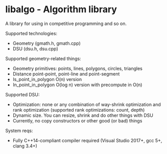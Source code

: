 # libalgo - Algorithm library

A library for using in competitive programming and so on.

Supported technologies:
* Geometry (gmath.h, gmath.cpp)
* DSU (dsu.h, dsu.cpp)

Supported geometry-related things:
* Geometry primitives: points, lines, polygons, circles, triangles
* Distance point-point, point-line and point-segment
* Is_point_in_polygon O(n) version
* In_point_in_polygon O(log n) version with precompute in O(n)

Supported DSU:
* Optimization: none or any combination of way-shrink optimization and rank optimization (supported rank optimizations: count, depth)
* Dynamic size. You can resize, shrink and do other things with DSU
* Currently, no copy constructors or other good (or bad) things

System reqs:
* Fully C++14-compliant compiler required (Visual Studio 2017+, gcc 5+, clang 3.4+)

